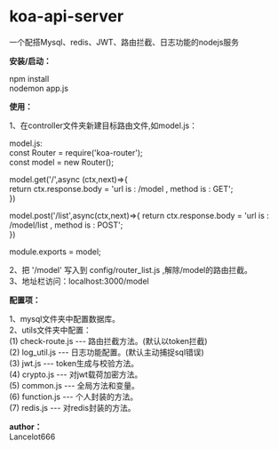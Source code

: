 # koa-api-server
一个配搭Mysql、redis、JWT、路由拦截、日志功能的nodejs服务  

****安装/启动：****

npm install  
nodemon app.js

****使用：****

1、在controller文件夹新建目标路由文件,如model.js：  

model.js:  
const Router = require('koa-router');  
const model = new Router();  

model.get('/',async (ctx,next)=>{  
	return ctx.response.body = 'url is : /model , method is : GET';  
})  
  
model.post('/list',async(ctx,next)=>{
	return ctx.response.body = 'url is : /model/list , method is : POST';  
})  

module.exports = model;  
  

2、把 '/model' 写入到 config/router_list.js ,解除/model的路由拦截。  
3、地址栏访问：localhost:3000/model

****配置项：****

1、mysql文件夹中配置数据库。  
2、utils文件夹中配置：  
 (1) check-route.js --- 路由拦截方法。(默认以token拦截)  
 (2) log_util.js --- 日志功能配置。(默认主动捕捉sql错误)  
 (3) jwt.js --- token生成与校验方法。  
 (4) crypto.js --- 对jwt载荷加密方法。  
 (5) common.js --- 全局方法和变量。  
 (6) function.js --- 个人封装的方法。  
 (7) redis.js --- 对redis封装的方法。  

****author：****  
Lancelot666




